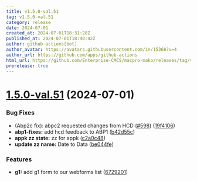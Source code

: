 ```yaml
---
title: v1.5.0-val.51
tag: v1.5.0-val.51
category: release
date: 2024-07-01
created_at: 2024-07-01T18:31:28Z
published_at: 2024-07-01T18:40:42Z
author: github-actions[bot]
author_avatar: https://avatars.githubusercontent.com/in/15368?v=4
author_url: https://github.com/apps/github-actions
html_url: https://github.com/Enterprise-CMCS/macpro-mako/releases/tag/v1.5.0-val.51
prerelease: true
---
```


# [1.5.0-val.51](https://github.com/Enterprise-CMCS/macpro-mako/compare/v1.5.0-val.50...v1.5.0-val.51) (2024-07-01)


### Bug Fixes

* (Abp2c fix): abpc2 requested changes from HCD ([#598](https://github.com/Enterprise-CMCS/macpro-mako/issues/598)) ([19f4106](https://github.com/Enterprise-CMCS/macpro-mako/commit/19f4106d40bd04709deb0ac57119fd3ae74e2005))
* **abp1-fixes:** add hcd feedback to ABP1  ([b42d55c](https://github.com/Enterprise-CMCS/macpro-mako/commit/b42d55c51744362e030a12646483ca97700614c2))
* **appk zz state:**  zz for appk ([c2a0c48](https://github.com/Enterprise-CMCS/macpro-mako/commit/c2a0c48a389ca7af64fc0e501ee559ce74ffa4f9))
* **update zz name:**  Date to Data ([be044fe](https://github.com/Enterprise-CMCS/macpro-mako/commit/be044feee4c247b3a32ff44b231067e6c3e7311f))


### Features

* **g1:** add g1 form to our webforms list ([6729201](https://github.com/Enterprise-CMCS/macpro-mako/commit/6729201149d6aa3f5be30731f26856cbb163085d))





